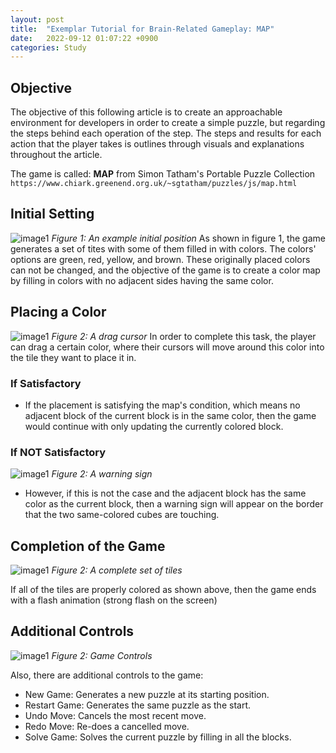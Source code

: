 ```yaml
---
layout: post
title:  "Exemplar Tutorial for Brain-Related Gameplay: MAP"
date:   2022-09-12 01:07:22 +0900
categories: Study
---
```


## Objective

The objective of this following article is to create an approachable environment for developers in order to create a simple puzzle, but regarding the steps behind each operation of the step. The steps and results for each action that the player takes is outlines through visuals and explanations throughout the article.

The game is called: **MAP** from Simon Tatham's Portable Puzzle Collection `https://www.chiark.greenend.org.uk/~sgtatham/puzzles/js/map.html`

## Initial Setting

![image1](/devblog/assets/game_initial.png)
*Figure 1: An example initial position*
As shown in figure 1, the game generates a set of tites with some of them filled in with colors. The colors' options are green, red, yellow, and brown. These originally placed colors can not be changed, and the objective of the game is to create a color map by filling in colors with no adjacent sides having the same color.

## Placing a Color

![image1](/devblog/assets/game_drag.png)
*Figure 2: A drag cursor*
In order to complete this task, the player can drag a certain color, where their cursors will move around this color into the tile they want to place it in.

### If Satisfactory

- If the placement is satisfying the map's condition, which means no adjacent block of the current block is in the same color, then the game would continue with only updating the currently colored block.

### If NOT Satisfactory

![image1](/devblog/assets/game_wrong.png)
*Figure 2: A warning sign*

- However, if this is not the case and the adjacent block has the same color as the current block, then a warning sign will appear on the border that the two same-colored cubes are touching.

## Completion of the Game

![image1](/devblog/assets/game_comp.png)
*Figure 2: A complete set of tiles*

If all of the tiles are properly colored as shown above, then the game ends with a flash animation (strong flash on the screen)

## Additional Controls

![image1](/devblog/assets/game_controls.png)
*Figure 2: Game Controls*

Also, there are additional controls to the game:

- New Game: Generates a new puzzle at its starting position.
- Restart Game: Generates the same puzzle as the start.
- Undo Move: Cancels the most recent move.
- Redo Move: Re-does a cancelled move.
- Solve Game: Solves the current puzzle by filling in all the blocks.
